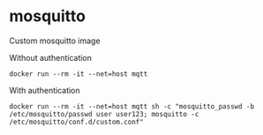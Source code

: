 # mosquitto

Custom mosquitto image

Without authentication
```
docker run --rm -it --net=host mqtt
```

With authentication
```
docker run --rm -it --net=host mqtt sh -c "mosquitto_passwd -b /etc/mosquitto/passwd user user123; mosquitto -c /etc/mosquitto/conf.d/custom.conf"
```
